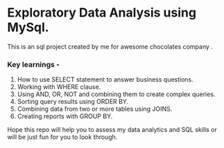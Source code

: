 # Exploratory Data Analysis using MySql.

This is an sql project created by me for awesome chocolates company .

### **Key learnings** -
  
  1. How to use SELECT statement to answer business questions.
  2. Working with WHERE clause.
  3. Using AND, OR, NOT and combining them to create complex queries.
  4. Sorting query results using ORDER BY.
  5. Combining data from two or more tables using JOINS.
  6. Creating reports with GROUP BY.
  
  Hope this repo will help you to assess my data analytics and SQL skills or will be just fun for you to look through.
